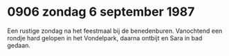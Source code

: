 # 0906 zondag 6 september 1987
Een rustige zondag na het feestmaal bij de benedenburen. Vanochtend een rondje hard gelopen in het Vondelpark, daarna ontbijt en Sara in bad gedaan. 